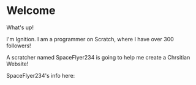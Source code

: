 # Welcome

What's up!

I'm Ignition. I am a programmer on Scratch, where I have over 300 followers!

A scratcher named SpaceFlyer234 is going to help me create a Chrsitian Website!

SpaceFlyer234's info here:
